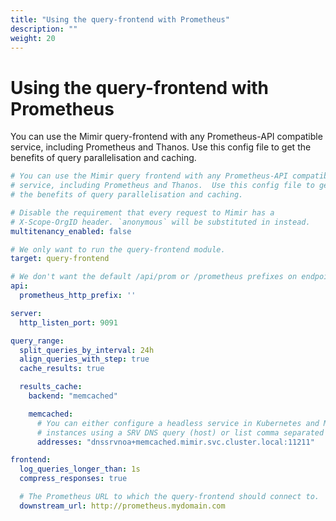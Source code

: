 ```yaml
---
title: "Using the query-frontend with Prometheus"
description: ""
weight: 20
---
```


# Using the query-frontend with Prometheus

You can use the Mimir query-frontend with any Prometheus-API compatible
service, including Prometheus and Thanos. Use this config file to get
the benefits of query parallelisation and caching.

<!-- prettier-ignore-start -->
[embedmd]:# (../../configurations/prometheus-frontend.yml)
```yml
# You can use the Mimir query frontend with any Prometheus-API compatible
# service, including Prometheus and Thanos.  Use this config file to get
# the benefits of query parallelisation and caching.

# Disable the requirement that every request to Mimir has a
# X-Scope-OrgID header. `anonymous` will be substituted in instead.
multitenancy_enabled: false

# We only want to run the query-frontend module.
target: query-frontend

# We don't want the default /api/prom or /prometheus prefixes on endpoints.
api:
  prometheus_http_prefix: ''

server:
  http_listen_port: 9091

query_range:
  split_queries_by_interval: 24h
  align_queries_with_step: true
  cache_results: true

  results_cache:
    backend: "memcached"

    memcached:
      # You can either configure a headless service in Kubernetes and Mimir will discover the individual
      # instances using a SRV DNS query (host) or list comma separated memcached addresses.
      addresses: "dnssrvnoa+memcached.mimir.svc.cluster.local:11211"

frontend:
  log_queries_longer_than: 1s
  compress_responses: true

  # The Prometheus URL to which the query-frontend should connect to.
  downstream_url: http://prometheus.mydomain.com
```
<!-- prettier-ignore-end -->
